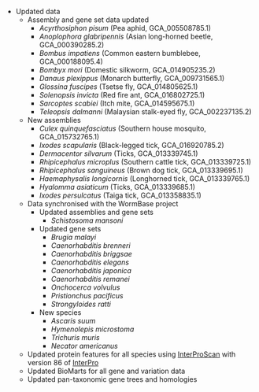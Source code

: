 - Updated data
    - Assembly and gene set data updated
      - _Acyrthosiphon pisum_ (Pea aphid, GCA\_005508785.1)
      - _Anoplophora glabripennis_ (Asian long-horned beetle, GCA\_000390285.2)
      - _Bombus impatiens_ (Common eastern bumblebee, GCA\_000188095.4)
      - _Bombyx mori_ (Domestic silkworm, GCA\_014905235.2)
      - _Danaus plexippus_ (Monarch butterfly, GCA\_009731565.1)
      - _Glossina fuscipes_ (Tsetse fly, GCA\_014805625.1)
      - _Solenopsis invicta_ (Red fire ant, GCA\_016802725.1)
      - _Sarcoptes scabiei_ (Itch mite, GCA\_014595675.1)
      - _Teleopsis dalmanni_ (Malaysian stalk-eyed fly, GCA\_002237135.2)
    - New assemblies
      - _Culex quinquefasciatus_ (Southern house mosquito, GCA\_015732765.1)
      - _Ixodes scapularis_ (Black-legged tick, GCA\_016920785.2)
      - _Dermacentor silvarum_ (Ticks, GCA\_013339745.1)
      - _Rhipicephalus microplus_ (Southern cattle tick, GCA\_013339725.1)
      - _Rhipicephalus sanguineus_ (Brown dog tick, GCA\_013339695.1)
      - _Haemaphysalis longicornis_ (Longhorned tick, GCA\_013339765.1)
      - _Hyalomma asiaticum_ (Ticks, GCA\_013339685.1)
      - _Ixodes persulcatus_ (Taiga tick, GCA\_013358835.1)
    - Data synchronised with the WormBase project
      - Updated assemblies and gene sets
        - _Schistosoma mansoni_
      - Updated gene sets
        - _Brugia malayi_
        - _Caenorhabditis brenneri_
        - _Caenorhabditis briggsae_
        - _Caenorhabditis elegans_
        - _Caenorhabditis japonica_
        - _Caenorhabditis remanei_
        - _Onchocerca volvulus_
        - _Pristionchus pacificus_
        - _Strongyloides ratti_
      - New species
        - _Ascaris suum_
        - _Hymenolepis microstoma_
        - _Trichuris muris_
        - _Necator americanus_
    - Updated protein features for all species using [InterProScan](http://www.ebi.ac.uk/interpro/search/sequence-search) with version 86 of [InterPro](https://www.ebi.ac.uk/interpro/)
    - Updated BioMarts for all gene and variation data
    - Updated pan-taxonomic gene trees and homologies
